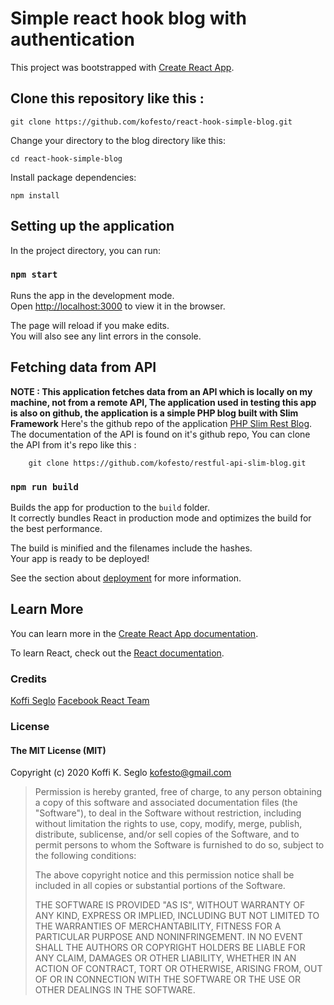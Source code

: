 # Simple react hook blog with authentication 
This project was bootstrapped with [Create React App](https://github.com/facebook/create-react-app).
## Clone this repository like this :

```
git clone https://github.com/kofesto/react-hook-simple-blog.git 
```
Change your directory to the blog directory like this:
```
cd react-hook-simple-blog
```

Install package dependencies:
```
npm install 
```


## Setting up the application

In the project directory, you can run:

### `npm start`

Runs the app in the development mode.<br />
Open [http://localhost:3000](http://localhost:3000) to view it in the browser.

The page will reload if you make edits.<br />
You will also see any lint errors in the console.

## Fetching data from API 
**NOTE : This application fetches data from an API which is locally on my machine, not from a remote API, The application used in testing this app is also on github, the application is a simple PHP blog built with Slim Framework**
Here's the github repo of the application 
[PHP Slim Rest Blog](https://github.com/kofesto/restful-api-slim-blog).
The documentation of the API is found on it's github repo, 
You can clone the API from it's repo like this :
```
    git clone https://github.com/kofesto/restful-api-slim-blog.git
```

### `npm run build`

Builds the app for production to the `build` folder.<br />
It correctly bundles React in production mode and optimizes the build for the best performance.

The build is minified and the filenames include the hashes.<br />
Your app is ready to be deployed!

See the section about [deployment](https://facebook.github.io/create-react-app/docs/deployment) for more information.


## Learn More

You can learn more in the [Create React App documentation](https://facebook.github.io/create-react-app/docs/getting-started).

To learn React, check out the [React documentation](https://reactjs.org/).


### Credits

[Koffi Seglo](https://github.com/kofesto/)
[Facebook React Team](https://facebook.github.io)

### License

#### The MIT License (MIT)

Copyright (c) 2020 Koffi K. Seglo <kofesto@gmail.com>

> Permission is hereby granted, free of charge, to any person obtaining a copy
> of this software and associated documentation files (the "Software"), to deal
> in the Software without restriction, including without limitation the rights
> to use, copy, modify, merge, publish, distribute, sublicense, and/or sell
> copies of the Software, and to permit persons to whom the Software is
> furnished to do so, subject to the following conditions:
>
> The above copyright notice and this permission notice shall be included in
> all copies or substantial portions of the Software.
>
> THE SOFTWARE IS PROVIDED "AS IS", WITHOUT WARRANTY OF ANY KIND, EXPRESS OR
> IMPLIED, INCLUDING BUT NOT LIMITED TO THE WARRANTIES OF MERCHANTABILITY,
> FITNESS FOR A PARTICULAR PURPOSE AND NONINFRINGEMENT. IN NO EVENT SHALL THE
> AUTHORS OR COPYRIGHT HOLDERS BE LIABLE FOR ANY CLAIM, DAMAGES OR OTHER
> LIABILITY, WHETHER IN AN ACTION OF CONTRACT, TORT OR OTHERWISE, ARISING FROM,
> OUT OF OR IN CONNECTION WITH THE SOFTWARE OR THE USE OR OTHER DEALINGS IN
> THE SOFTWARE.